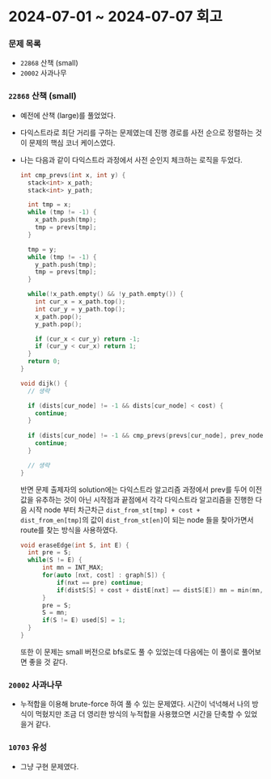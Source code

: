 # 2024-07-01 ~ 2024-07-07 회고

### 문제 목록

- `22868` 산책 (small)
- `20002` 사과나무

### `22868` 산책 (small)

- 예전에 산책 (large)를 풀었었다.
- 다익스트라로 최단 거리를 구하는 문제였는데 진행 경로를 사전 순으로 정렬하는 것이 문제의 핵심 코너 케이스였다.
- 나는 다음과 같이 다익스트라 과정에서 사전 순인지 체크하는 로직을 두었다.
  ``` c++
  int cmp_prevs(int x, int y) {
    stack<int> x_path;
    stack<int> y_path;

    int tmp = x;
    while (tmp != -1) {
      x_path.push(tmp);
      tmp = prevs[tmp];
    }

    tmp = y;
    while (tmp != -1) {
      y_path.push(tmp);
      tmp = prevs[tmp];
    }

    while(!x_path.empty() && !y_path.empty()) {
      int cur_x = x_path.top();
      int cur_y = y_path.top();
      x_path.pop();
      y_path.pop();

      if (cur_x < cur_y) return -1;
      if (cur_y < cur_x) return 1;
    }
    return 0;
  }

  void dijk() {
    // 생략

    if (dists[cur_node] != -1 && dists[cur_node] < cost) {
      continue;
    }
    
    if (dists[cur_node] != -1 && cmp_prevs(prevs[cur_node], prev_node) <= 0) {
      continue;
    }

    // 생략
  }
  ```

  반면 문제 출제자의 solution에는 다익스트라 알고리즘 과정에서 prev를 두어 이전 값을 유추하는 것이 아닌 시작점과 끝점에서 각각 다익스트라 알고리즘을 진행한 다음 시작 node 부터 차근차근 `dist_from_st[tmp] + cost + dist_from_en[tmp]`의 값이 `dist_from_st[en]`이 되는 node 들을 찾아가면서 route를 찾는 방식을 사용하였다.

  ``` c++
  void eraseEdge(int S, int E) {
    int pre = S;
    while(S != E) {
        int mn = INT_MAX;
        for(auto [nxt, cost] : graph[S]) {
            if(nxt == pre) continue;
            if(distS[S] + cost + distE[nxt] == distS[E]) mn = min(mn, nxt);
        }
        pre = S;
        S = mn;
        if(S != E) used[S] = 1;
    }
  }
  ```

  또한 이 문제는 small 버전으로 bfs로도 풀 수 있었는데 다음에는 이 풀이로 풀어보면 좋을 것 같다.

### `20002` 사과나무
  
- 누적합을 이용해 brute-force 하여 풀 수 있는 문제였다. 시간이 넉넉해서 나의 방식이 먹혔지만 조금 더 영리한 방식의 누적합을 사용했으면 시간을 단축할 수 있었을거 같다.

### `10703` 유성

- 그냥 구현 문제였다.